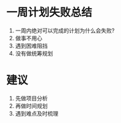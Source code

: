 # 一周计划失败总结

1. 一周内绝对可以完成的计划为什么会失败?
2. 做事不用心
3. 遇到困难阻挡
4. 没有做统筹规划


# 建议
1. 先做项目分析
2. 再做时间规划
3. 遇到难点及时梳理
